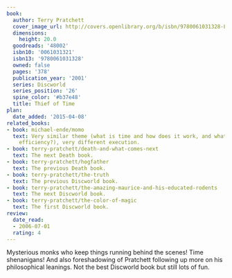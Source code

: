 ```yaml
---
book:
  author: Terry Pratchett
  cover_image_url: http://covers.openlibrary.org/b/isbn/9780061031328-L.jpg
  dimensions:
    height: 20.0
  goodreads: '48002'
  isbn10: '0061031321'
  isbn13: '9780061031328'
  owned: false
  pages: '378'
  publication_year: '2001'
  series: Discworld
  series_position: '26'
  spine_color: '#b37e48'
  title: Thief of Time
plan:
  date_added: '2015-04-08'
related_books:
- book: michael-ende/momo
  text: Very similar theme (what is time and how does it work, and what if we add
    efficiency?), very different execution.
- book: terry-pratchett/death-and-what-comes-next
  text: The next Death book.
- book: terry-pratchett/hogfather
  text: The previous Death book.
- book: terry-pratchett/the-truth
  text: The previous Discworld book.
- book: terry-pratchett/the-amazing-maurice-and-his-educated-rodents
  text: The next Discworld book.
- book: terry-pratchett/the-color-of-magic
  text: The first Discworld book.
review:
  date_read:
  - 2006-07-01
  rating: 4
---
```


Mysterious monks who keep things running behind the scenes! Time shenanigans! And also foreshadowing of Pratchett
following up more on his philosophical leanings. Not the best Discworld book but still lots of fun.
